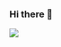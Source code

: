 ### Hi there 👋
<a href="https://github.com/BreenBrain/github-readme-stats">
  <img align="left" src="https://github-readme-stats.vercel.app/api/top-langs/?username="BreenBrain" />
</a>
